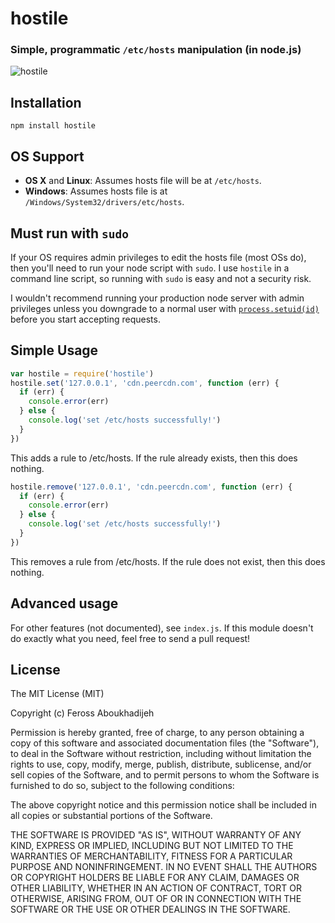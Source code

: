 # hostile
### Simple, programmatic `/etc/hosts` manipulation (in node.js)

![hostile](https://raw.github.com/feross/hostile/master/img.png)

## Installation

`npm install hostile`

## OS Support

- **OS X** and **Linux**: Assumes hosts file will be at `/etc/hosts`.
- **Windows**: Assumes hosts file is at `/Windows/System32/drivers/etc/hosts`.

## Must run with `sudo`

If your OS requires admin privileges to edit the hosts file (most OSs do), then you'll need to run your node script with `sudo`. I use `hostile` in a command line script, so running with `sudo` is easy and not a security risk.

I wouldn't recommend running your production node server with admin privileges unless you downgrade to a normal user with [`process.setuid(id)`](http://nodejs.org/api/process.html#process_process_setuid_id) before you start accepting requests.

## Simple Usage

```js
var hostile = require('hostile')
hostile.set('127.0.0.1', 'cdn.peercdn.com', function (err) {
  if (err) {
    console.error(err)
  } else {
    console.log('set /etc/hosts successfully!')
  }
})
```

This adds a rule to /etc/hosts. If the rule already exists, then this does nothing.

```js
hostile.remove('127.0.0.1', 'cdn.peercdn.com', function (err) {
  if (err) {
    console.error(err)
  } else {
    console.log('set /etc/hosts successfully!')
  }
})
```

This removes a rule from /etc/hosts. If the rule does not exist, then this does
nothing.

## Advanced usage

For other features (not documented), see `index.js`. If this module doesn't do exactly what you need, feel free to send a pull request!

## License

The MIT License (MIT)

Copyright (c) Feross Aboukhadijeh

Permission is hereby granted, free of charge, to any person obtaining a copy
of this software and associated documentation files (the "Software"), to deal
in the Software without restriction, including without limitation the rights
to use, copy, modify, merge, publish, distribute, sublicense, and/or sell
copies of the Software, and to permit persons to whom the Software is
furnished to do so, subject to the following conditions:

The above copyright notice and this permission notice shall be included in
all copies or substantial portions of the Software.

THE SOFTWARE IS PROVIDED "AS IS", WITHOUT WARRANTY OF ANY KIND, EXPRESS OR
IMPLIED, INCLUDING BUT NOT LIMITED TO THE WARRANTIES OF MERCHANTABILITY,
FITNESS FOR A PARTICULAR PURPOSE AND NONINFRINGEMENT. IN NO EVENT SHALL THE
AUTHORS OR COPYRIGHT HOLDERS BE LIABLE FOR ANY CLAIM, DAMAGES OR OTHER
LIABILITY, WHETHER IN AN ACTION OF CONTRACT, TORT OR OTHERWISE, ARISING FROM,
OUT OF OR IN CONNECTION WITH THE SOFTWARE OR THE USE OR OTHER DEALINGS IN
THE SOFTWARE.
